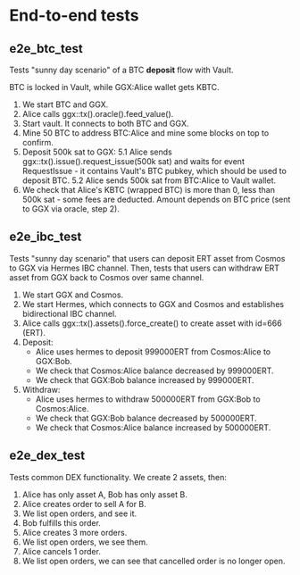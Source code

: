 # End-to-end tests

## e2e_btc_test

Tests "sunny day scenario" of a BTC **deposit** flow with Vault.

BTC is locked in Vault, while GGX:Alice wallet gets KBTC.

1. We start BTC and GGX.
2. Alice calls ggx::tx().oracle().feed_value().
3. Start vault. It connects to both BTC and GGX.
4. Mine 50 BTC to address BTC:Alice and mine some blocks on top to confirm.
5. Deposit 500k sat to GGX:
5.1 Alice sends ggx::tx().issue().request_issue(500k sat) and waits for event RequestIssue - it contains Vault's BTC pubkey, which should be used to deposit BTC.
5.2 Alice sends 500k sat from BTC:Alice to Vault wallet.
6. We check that Alice's KBTC (wrapped BTC) is more than 0, less than 500k sat - some fees are deducted. Amount depends on BTC price (sent to GGX via oracle, step 2).

## e2e_ibc_test

Tests "sunny day scenario" that users can deposit ERT asset from Cosmos to GGX via Hermes IBC channel.
Then, tests that users can withdraw ERT asset from GGX back to Cosmos over same channel.

1. We start GGX and Cosmos.
2. We start Hermes, which connects to GGX and Cosmos and establishes bidirectional IBC channel.
3. Alice calls ggx::tx().assets().force_create() to create asset with id=666 (ERT).
4. Deposit:
   - Alice uses hermes to deposit 999000ERT from Cosmos:Alice to GGX:Bob.
   - We check that Cosmos:Alice balance decreased by 999000ERT.
   - We check that GGX:Bob balance increased by 999000ERT.
5. Withdraw:
   - Alice uses hermes to withdraw 500000ERT from GGX:Bob to Cosmos:Alice.
   - We check that GGX:Bob balance decreased by 500000ERT.
   - We check that Cosmos:Alice balance increased by 500000ERT.

## e2e_dex_test

Tests common DEX functionality. We create 2 assets, then:
1. Alice has only asset A, Bob has only asset B.
2. Alice creates order to sell A for B.
3. We list open orders, and see it.
4. Bob fulfills this order.
5. Alice creates 3 more orders.
6. We list open orders, we see them.
7. Alice cancels 1 order.
8. We list open orders, we can see that cancelled order is no longer open.
